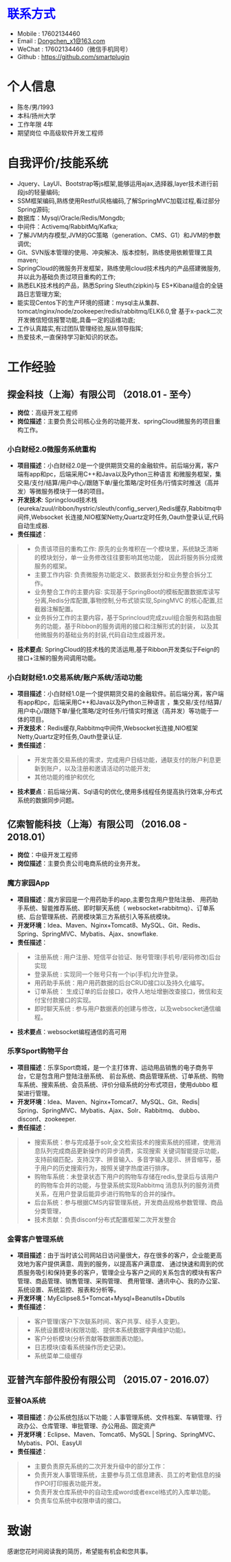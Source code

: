# <label style="color:blue">联系方式</label>
* Mobile : 17602134460
* Email : Dongchen_x1@163.com
* WeChat : 17602134460（微信手机同号）
* Github : https://github.com/smartplugin

# 个人信息
* 陈冬/男/1993
* 本科/扬州大学
* 工作年限 4年
* 期望岗位 中高级软件开发工程师

# 自我评价/技能系统
* Jquery、LayUI、Bootstrap等js框架,能够运用ajax,选择器,layer技术进行前段js的轻量编码;
* SSM框架编码,熟练使用Restful风格编码,了解SpringMVC加载过程,看过部分Spring源码;
* 数据库：Mysql/Oracle/Redis/Mongdb;
* 中间件：Activemq/RabbitMq/Kafka;
* 了解JVM内存模型,JVM的GC策略（generation、CMS、G1）和JVM的参数调优;
* Git、SVN版本管理的使用、冲突解决、版本控制，熟练使用依赖管理工具maven;
* SpringCloud的微服务开发框架，熟练使用cloud技术栈内的产品搭建微服务,并以此为基础负责过项目重构的工作;
* 熟悉ELK技术栈的产品，熟悉Spring Sleuth(zipkin)与 ES+Kibana组合的全链路日志管理方案;
* 能实现Centos下的生产环境的搭建：mysql主从集群、tomcat/nginx/node/zookeeper/redis/rabbitmq/ELK6.0,曾
  基于x-pack二次开发微信短信报警功能,具备一定的运维功底;
* 工作认真踏实,有过团队管理经验,服从领导指挥;
* 热爱技术,一直保持学习新知识的状态。

# 工作经验 
## 探金科技（上海）有限公司 （2018.01 - 至今）
* **岗位**：高级开发工程师
* **岗位描述**：主要负责公司核心业务的功能开发、springCloud微服务的项目重构工作。

### 小白财经2.0微服务系统重构
* **项目描述**：小白财经2.0是一个提供期货交易的金融软件。前后端分离，客户端有app和pc，后端采用C++和Java以及Python三种语言
  和微服务框架，集交易/支付/结算/用户中心/跟随下单/量化策略/定时任务/行情实时推送（高并发）等微服务模块于一体的项目。
* **开发技术**: Springcloud技术栈(eureka/zuul/ribbon/hystric/sleuth/config_server),Redis缓存,Rabbitmq中间件,Websocket
  长连接,NIO框架Netty,Quartz定时任务,Oauth登录认证,代码自动生成器.
* **责任描述**：
> * 负责该项目的重构工作: 原先的业务堆积在一个模块里，系统缺乏清晰的模块划分，单一业务修改往往要影响其他功能，
    因此将服务拆分成微服务的框架。
> * 主要工作内容: 负责微服务功能定义、数据表划分和业务整合拆分工作。
> * 业务整合工作的主要内容: 实现基于SpringBoot的模板配置数据库读写分离,Redis分库配置,事物控制,分布式锁实现,SpingMVC
    的核心配置,拦截器注解配置。
> * 业务拆分工作的主要内容，基于Sprincloud完成zuul组合服务和路由服务的功能，基于Ribbon的服务调用的接口和注解形式的封装，
    以及其他微服务的基础业务的封装,代码自动生成器开发。
* **技术要点**: SpringCloud的技术栈的灵活运用,基于Ribbon开发类似于Feign的接口+注解的服务间调用功能。

### 小白财财经1.0交易系统/账户系统/活动功能
* **项目描述**：小白财经1.0是一个提供期货交易的金融软件。前后端分离，客户端有app和pc，后端采用C++和Java以及Python三种语言
  ，集交易/支付/结算/用户中心/跟随下单/量化策略/定时任务/行情实时推送（高并发）等功能于一体的项目。
* **开发技术**：Redis缓存,Rabbitmq中间件,Websocket长连接,NIO框架Netty,Quartz定时任务,Oauth登录认证.
* **责任描述**：
> * 开发完善交易系统的需求，完成用户日结功能，通联支付的账户利息更新到账户，以及注册和邀请活动的功能开发;
> * 其他功能的维护和优化
* **技术要点**：前后端分离、Sql语句的优化,使用多线程任务提高执行效率,分布式系统的数据同步问题。

## 亿索智能科技（上海）有限公司 （2016.08 - 2018.01）
* **岗位**：中级开发工程师
* **岗位描述**：主要负责公司电商系统的业务开发。

### 魔方家园App
* **项目描述**：魔方家园是一个用药助手的app,主要包含用户登陆注册、 用药助手系统、智能推荐系统、即时聊天系统（
websocket+rabbitmq）、订单系统、后台管理系统、药房模块第三方系统引入等系统模块。
* **开发环境**：Idea、Maven、Nginx+Tomcat8、MySQL、Git、Redis、Spring、SpringMVC、Mybatis、Ajax、snowflake.
* **责任描述**：
> * 注册系统 : 用户注册、短信平台验证、账号管理(手机号/密码修改)后台实现
> * 登录系统 : 实现同一个账号只有一个ip(手机)允许登录。
> * 用药助手系统：用户用药数据的后台CRUD接口以及持久化编写。
> * 订单系统： 生成订单的后台接口，收件人地址增删改查接口，微信和支付宝付款接口的实现。
> * 即时聊天系统 : 参与用户数据表的创建与修改，以及websocket通信编程。
* **技术要点**：websocket编程通信的高可用

### 乐享Sport购物平台
* **项目描述**：乐享Sport商城，是一个主打体育、运动用品销售的电子商务平台，它是包含用户登陆注册系统、
前台系统、商品管理系统、订单系统、购物车系统、搜索系统、会员系统、评价分级系统的分布式项目，使用dubbo
框架进行管理。
* **开发环境**：Idea、Maven、Nginx+Tomcat7、MySQL、Git、Redis| Spring、SpringMVC、Mybatis、Ajax、Solr、Rabbitmq、
  dubbo、disconf、zookeeper.
* **责任描述**：
> * 搜索系统：参与完成基于solr,全文检索技术的搜索系统的搭建，使用消息队列完成商品更新操作的异步消费，实现搜索
    关键词智能提示功能，支持前缀匹配，支持汉字、拼音输入、多音字输入提示、拼音缩写，基于用户的历史搜索行为，按照关键字热度进行排序。
> * 购物车系统：未登录状态下用户的购物车存储在redis,登录后与该用户的购物车合并的功能，与登录系统实现Rabbitmq
    消息队列的服务消费关系，在用户登录后能异步进行购物车的合并的操作。
> * 后台系统：参与根据CMS内容管理系统，开发商品规格参数管理、商品分类管理，
> * 技术贡献：负责disconf分布式配置框架二次开发整合


### 金霄客户管理系统
* **项目描述**：由于当时该公司网站日访问量很大，存在很多的客户，企业能更高效地为客户提供满意、周到的服务，以提高客户满意度、
  通过快速和周到的优质服务吸引和保持更多的客户，管理企业与客户之间的关系包含的模块有客户管理、商品管理、销售管理、采购管理、
  费用管理、通讯中心、我的办公室、系统设置、系统监控、报表和分析等。
* **开发环境**：MyEclipse8.5+Tomcat+Mysql+Beanutils+Dbutils
* **责任描述**：
> * 客户管理(客户下次联系时间、客户共享、经手人变更)。
> * 系统设置模块(权限功能、提供本系统数据字典维护功能)。
> * 客户分析模块(分析贡献等数据图表功能)。
> * 日志模块(查看系统操作历史记录)。
> * 系统菜单二级缓存

## 亚普汽车部件股份有限公司 （2015.07 - 2016.07）
 
### 亚普OA系统
* **项目描述**：办公系统包括以下功能：人事管理系统、文件档案、车辆管理、行政办公、仓库管理、审批管理、办公用品、固定资产
* **开发环境**：Eclipse、Maven、Tomcat6、MySQL | Spring、SpringMVC、Mybatis、POI、EasyUI
* **责任描述**：
> * 主要负责原先系统的二次开发升级中的部分工作：
> * 负责开发人事管理系统，主要参与员工信息建表、员工的考勤信息的操作POI打印报表功能开发。
> * 负责开发仓库系统中的自动生成word或者excel格式的入库单功能。
> * 负责车位系统中权限申请的接口。

# 致谢
感谢您花时间阅读我的简历，希望能有机会和您共事。

